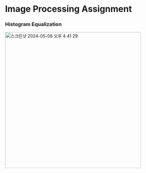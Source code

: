 # Image Processing Assignment

### Histogram Equalization
<img width="445" alt="스크린샷 2024-05-08 오후 4 41 29" src="https://github.com/logichoon-redo/Image-processing-Assignment-/assets/117021317/c24ae8ed-1419-4bb2-8c01-def889ef09fa">
